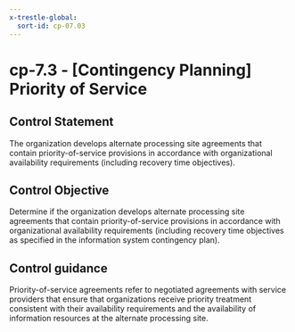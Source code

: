 ```yaml
---
x-trestle-global:
  sort-id: cp-07.03
---
```


# cp-7.3 - \[Contingency Planning\] Priority of Service

## Control Statement

The organization develops alternate processing site agreements that contain priority-of-service provisions in accordance with organizational availability requirements (including recovery time objectives).

## Control Objective

Determine if the organization develops alternate processing site agreements that contain priority-of-service provisions in accordance with organizational availability requirements (including recovery time objectives as specified in the information system contingency plan).

## Control guidance

Priority-of-service agreements refer to negotiated agreements with service providers that ensure that organizations receive priority treatment consistent with their availability requirements and the availability of information resources at the alternate processing site.
